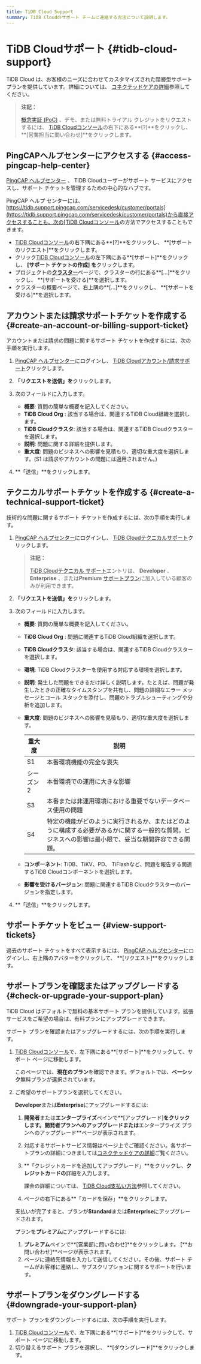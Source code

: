```yaml
---
title: TiDB Cloud Support
summary: TiDB Cloudのサポート チームに連絡する方法について説明します。
---
```


# TiDB Cloudサポート {#tidb-cloud-support}

TiDB Cloud は、お客様のニーズに合わせてカスタマイズされた階層型サポート プランを提供しています。詳細については、 [コネクテッドケアの詳細](/tidb-cloud/connected-care-detail.md)参照してください。

> **注記：**
>
> [概念実証 (PoC)](/tidb-cloud/tidb-cloud-poc.md) 、デモ、または無料トライアル クレジットをリクエストするには、 [TiDB Cloudコンソール](https://tidbcloud.com/)の右下にある**[?]**をクリックし、 **[営業担当に問い合わせ]**をクリックします。

## PingCAPヘルプセンターにアクセスする {#access-pingcap-help-center}

[PingCAP ヘルプセンター](https://tidb.support.pingcap.com/servicedesk/customer/portals) 、 TiDB Cloudユーザーがサポート サービスにアクセスし、サポート チケットを管理するための中心的なハブです。

PingCAP ヘルプ センターには、 [https://tidb.support.pingcap.com/servicedesk/customer/portals](https://tidb.support.pingcap.com/servicedesk/customer/portals)から直接アクセスすることも、次の[TiDB Cloudコンソール](https://tidbcloud.com/)の方法でアクセスすることもできます。

-   [TiDB Cloudコンソール](https://tidbcloud.com/)の右下隅にある**[?]**をクリックし、 **[サポートのリクエスト]**をクリックします。
-   クリック<mdsvgicon name="icon-top-organization">[TiDB Cloudコンソール](https://tidbcloud.com/)の左下隅にある**[サポート]**をクリックし、 **[サポート チケットの作成] を**クリックします。</mdsvgicon>
-   プロジェクトの[**クラスター**](https://tidbcloud.com/console/clusters)ページで、クラスターの行にある**[...]**をクリックし、 **[サポートを受ける]**を選択します。
-   クラスターの概要ページで、右上隅の**[...]**をクリックし、 **[サポートを受ける]**を選択します。

## アカウントまたは請求サポートチケットを作成する {#create-an-account-or-billing-support-ticket}

アカウントまたは請求の問題に関するサポート チケットを作成するには、次の手順を実行します。

1.  [PingCAP ヘルプセンター](https://tidb.support.pingcap.com/servicedesk/customer/portals)にログインし、 [TiDB Cloudアカウント/請求サポート](https://tidb.support.pingcap.com/servicedesk/customer/portal/16)クリックします。

2.  **「リクエストを送信」を**クリックします。

3.  次のフィールドに入力します。

    -   **概要**: 質問の簡単な概要を記入してください。
    -   **TiDB Cloud Org** : 該当する場合は、関連するTiDB Cloud組織を選択します。
    -   **TiDB Cloudクラスタ**: 該当する場合は、関連するTiDB Cloudクラスターを選択します。
    -   **説明**: 問題に関する詳細を提供します。
    -   **重大度**: 問題のビジネスへの影響を見積もり、適切な重大度を選択します。(S1 は請求やアカウントの問題には適用されません。)

4.  **「送信」**をクリックします。

## テクニカルサポートチケットを作成する {#create-a-technical-support-ticket}

技術的な問題に関するサポート チケットを作成するには、次の手順を実行します。

1.  [PingCAP ヘルプセンター](https://tidb.support.pingcap.com/servicedesk/customer/portals)にログインし、 [TiDB Cloudテクニカルサポート](https://tidb.support.pingcap.com/servicedesk/customer/portal/6)クリックします。

    > **注記：**
    >
    > [TiDB Cloudテクニカル サポート](https://tidb.support.pingcap.com/servicedesk/customer/portal/6)エントリは、 **Developer** 、 **Enterprise** 、または**Premium** [サポートプラン](/tidb-cloud/connected-care-detail.md)に加入している顧客のみが利用できます。

2.  **「リクエストを送信」を**クリックします。

3.  次のフィールドに入力します。

    -   **概要**: 質問の簡単な概要を記入してください。

    -   **TiDB Cloud Org** : 問題に関連するTiDB Cloud組織を選択します。

    -   **TiDB Cloudクラスタ**: 該当する場合は、関連するTiDB Cloudクラスターを選択します。

    -   **環境**: TiDB Cloudクラスターを使用する対応する環境を選択します。

    -   **説明**: 発生した問題をできるだけ詳しく説明します。たとえば、問題が発生したときの正確なタイムスタンプを共有し、問題の詳細なエラー メッセージとコール スタックを添付し、問題のトラブルシューティングや分析を追加します。

    -   **重大度**: 問題のビジネスへの影響を見積もり、適切な重大度を選択します。

        | 重大度   | 説明                                                                         |
        | ----- | -------------------------------------------------------------------------- |
        | S1    | 本番環境機能の完全な喪失                                                               |
        | シーズン2 | 本番環境での運用に大きな影響                                                             |
        | S3    | 本番または非運用環境における重要でないデータベース使用の問題                                             |
        | S4    | 特定の機能がどのように実行されるか、またはどのように構成する必要があるかに関する一般的な質問。ビジネスへの影響は最小限で、妥当な期間許容できる問題。 |

    -   **コンポーネント**: TiDB、TiKV、PD、 TiFlashなど、問題を報告する関連するTiDB Cloudコンポーネントを選択します。

    -   **影響を受けるバージョン**: 問題に関連するTiDB Cloudクラスターのバージョンを指定します。

4.  **「送信」**をクリックします。

## サポートチケットをビュー {#view-support-tickets}

過去のサポート チケットをすべて表示するには、 [PingCAP ヘルプセンター](https://tidb.support.pingcap.com/servicedesk/customer/portals)にログインし、右上隅のアバターをクリックして、 **[リクエスト]**をクリックします。

## サポートプランを確認またはアップグレードする {#check-or-upgrade-your-support-plan}

TiDB Cloud はデフォルトで無料の基本サポート プランを提供しています。拡張サービスをご希望の場合は、有料プランにアップグレードできます。

サポート プランを確認またはアップグレードするには、次の手順を実行します。

1.  [TiDB Cloudコンソール](https://tidbcloud.com/)で、<mdsvgicon name="icon-top-organization">左下隅にある**[サポート]**をクリックして、サポート ページに移動します。</mdsvgicon>

    このページでは、**現在のプラン**を確認できます。デフォルトでは、**ベーシック**無料プランが選択されています。

2.  ご希望のサポートプランを選択してください。

    <SimpleTab>
     <div label="Upgrade to Developer or Enterprise">

    **Developer**または**Enterprise**にアップグレードするには:

    1.  **開発者**または**エンタープライズ**ペインで**[アップグレード]**をクリックします。**開発者プランへのアップグレード**または**エンタープライズ プランへのアップグレード**ページが表示されます。

    2.  対応するサポートサービス情報はページ上でご確認ください。各サポートプランの詳細につきましては[コネクテッドケアの詳細](/tidb-cloud/connected-care-detail.md)ご覧ください。

    3.  **「クレジットカードを追加してアップグレード」**をクリックし、**クレジットカードの**詳細を入力します。

        課金の詳細については、 [TiDB Cloud支払い方法](/tidb-cloud/tidb-cloud-billing.md#payment-method)参照してください。

    4.  ページの右下にある**「カードを保存」**をクリックします。

    支払いが完了すると、プランが**Standard**または**Enterprise**にアップグレードされます。

    </div>
     <div label="Upgrade to Premium">

    プランを**プレミアム**にアップグレードするには:

    1.  **プレミアム**ペインで**[営業部に問い合わせ]**をクリックします。 [**お問い合わせ]**ページが表示されます。
    2.  ページに連絡先情報を入力して送信してください。その後、サポート チームがお客様に連絡し、サブスクリプションに関するサポートを行います。

    </div>
     </SimpleTab>

## サポートプランをダウングレードする {#downgrade-your-support-plan}

サポート プランをダウングレードするには、次の手順を実行します。

1.  [TiDB Cloudコンソール](https://tidbcloud.com/)で、<mdsvgicon name="icon-top-organization">左下隅にある**[サポート]**をクリックして、サポート ページに移動します。</mdsvgicon>
2.  切り替えるサポート プランを選択し、 **[ダウングレード]**をクリックします。
